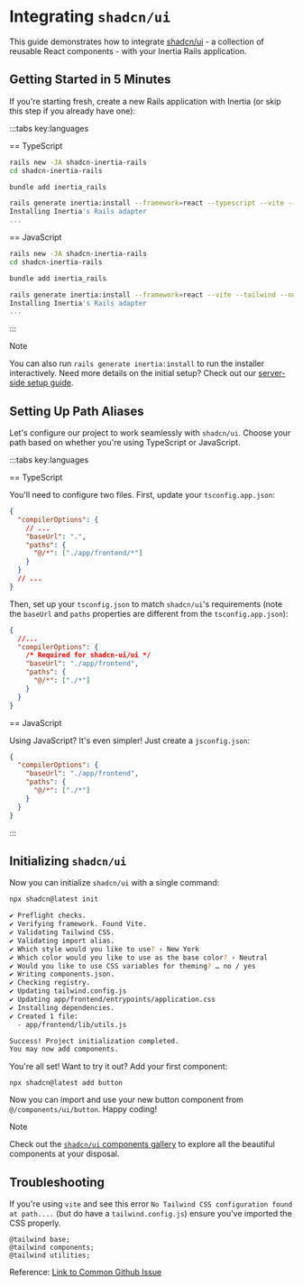 # Integrating `shadcn/ui`

This guide demonstrates how to integrate [shadcn/ui](https://ui.shadcn.com) - a collection of reusable React components - with your Inertia Rails application.

## Getting Started in 5 Minutes

If you're starting fresh, create a new Rails application with Inertia (or skip this step if you already have one):

:::tabs key:languages

== TypeScript

```bash
rails new -JA shadcn-inertia-rails
cd shadcn-inertia-rails

bundle add inertia_rails

rails generate inertia:install --framework=react --typescript --vite --tailwind --no-interactive
Installing Inertia's Rails adapter
...
```

== JavaScript

```bash
rails new -JA shadcn-inertia-rails
cd shadcn-inertia-rails

bundle add inertia_rails

rails generate inertia:install --framework=react --vite --tailwind --no-interactive
Installing Inertia's Rails adapter
...
```

:::

> [!NOTE]
> You can also run `rails generate inertia:install` to run the installer interactively.
> Need more details on the initial setup? Check out our [server-side setup guide](/guide/server-side-setup.md).

## Setting Up Path Aliases

Let's configure our project to work seamlessly with `shadcn/ui`. Choose your path based on whether you're using TypeScript or JavaScript.

:::tabs key:languages

== TypeScript

You'll need to configure two files. First, update your `tsconfig.app.json`:

```json lines
{
  "compilerOptions": {
    // ...
    "baseUrl": ".",
    "paths": {
      "@/*": ["./app/frontend/*"]
    }
  }
  // ...
}
```

Then, set up your `tsconfig.json` to match `shadcn/ui`'s requirements (note the `baseUrl` and `paths` properties are different from the `tsconfig.app.json`):

```json lines
{
  //...
  "compilerOptions": {
    /* Required for shadcn-ui/ui */
    "baseUrl": "./app/frontend",
    "paths": {
      "@/*": ["./*"]
    }
  }
}
```

== JavaScript

Using JavaScript? It's even simpler! Just create a `jsconfig.json`:

```json
{
  "compilerOptions": {
    "baseUrl": "./app/frontend",
    "paths": {
      "@/*": ["./*"]
    }
  }
}
```

:::

## Initializing `shadcn/ui`

Now you can initialize `shadcn/ui` with a single command:

```bash
npx shadcn@latest init

✔ Preflight checks.
✔ Verifying framework. Found Vite.
✔ Validating Tailwind CSS.
✔ Validating import alias.
✔ Which style would you like to use? › New York
✔ Which color would you like to use as the base color? › Neutral
✔ Would you like to use CSS variables for theming? … no / yes
✔ Writing components.json.
✔ Checking registry.
✔ Updating tailwind.config.js
✔ Updating app/frontend/entrypoints/application.css
✔ Installing dependencies.
✔ Created 1 file:
  - app/frontend/lib/utils.js

Success! Project initialization completed.
You may now add components.
```

You're all set! Want to try it out? Add your first component:

```shell
npx shadcn@latest add button
```

Now you can import and use your new button component from `@/components/ui/button`. Happy coding!

> [!NOTE]
> Check out the [`shadcn/ui` components gallery](https://ui.shadcn.com/docs/components/accordion) to explore all the beautiful components at your disposal.


## Troubleshooting

If you're using `vite` and see this error `No Tailwind CSS configuration found at path....` (but do have a `tailwind.config.js`) ensure you've imported the CSS properly.
```
@tailwind base;
@tailwind components;
@tailwind utilities;
```
Reference: [Link to Common Github Issue](https://github.com/shadcn-ui/ui/issues/4677)
